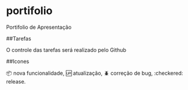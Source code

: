 # portifolio
Portifolio de Apresentação

##Tarefas

O controle das tarefas será realizado pelo Github

##Icones

:package: nova funcionalidade,
:up: atualização,
:beetle: correção de bug,
:checkered: release.